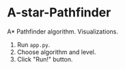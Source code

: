 # A-star-Pathfinder
A* Pathfinder algorithm. Visualizations.

1. Run `app.py`.
2. Choose algorithm and level.
3. Click "Run!" button.